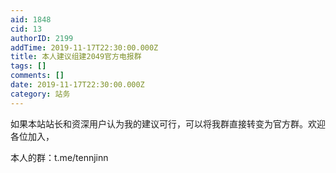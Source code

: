 ```yaml
---
aid: 1848
cid: 13
authorID: 2199
addTime: 2019-11-17T22:30:00.000Z
title: 本人建议组建2049官方电报群
tags: []
comments: []
date: 2019-11-17T22:30:00.000Z
category: 站务
---
```


如果本站站长和资深用户认为我的建议可行，可以将我群直接转变为官方群。欢迎各位加入，

本人的群：t.me/tennjinn
